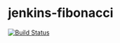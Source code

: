 # jenkins-fibonacci

[![Build Status](http://ec2-52-0-40-236.compute-1.amazonaws.com/buildStatus/icon?job=03_03_fibonacci-pipeline)](http://ec2-52-0-40-236.compute-1.amazonaws.com/job/03_03_fibonacci-pipeline/)
